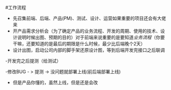 #工作流程

- 先召集前端、后端、产品(PM)、测试、设计、运营如果重要的项目还会有大佬来
- 开产品需求分析会（为了确定产品的业务流程、开发的周期、使用的技术、设计说明时候出图、预期的目的）对于前端来说重要的是要知道*业务流程*（你要干嘛，还要知道的是最后的期限是什么时候，最少比后端晚个2天）
- 设计出图，启动公司内部的脚手架还原设计图，等到后端开发完接口之后联调

-开发完之后提测（给测试）

-修改BUG - > 提测 -> 没问题就部署上线(前后端部署上线)

- 但是产品你懂的，虽然上线，但是还是会改